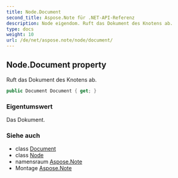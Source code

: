 ```yaml
---
title: Node.Document
second_title: Aspose.Note für .NET-API-Referenz
description: Node eigendom. Ruft das Dokument des Knotens ab.
type: docs
weight: 10
url: /de/net/aspose.note/node/document/
---
```

## Node.Document property

Ruft das Dokument des Knotens ab.

```csharp
public Document Document { get; }
```

### Eigentumswert

Das Dokument.

### Siehe auch

* class [Document](../../document/)
* class [Node](../)
* namensraum [Aspose.Note](../../node/)
* Montage [Aspose.Note](../../../)


